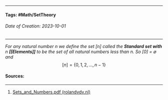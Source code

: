 __________________________________________________________________________
#### **Tags:** #Math/SetTheory 
###### *Date of Creation: 2023-10-01*
__________________________________________________________________________

*For any natural number n we define the set \[n] called the **Standard set with** n **[[Elements]]** to be the set of all natural numbers less than n. So \[0] = $\emptyset$ and* $$[n] = \{0,1,2,\dots, n-1\}$$
#### Sources:
__________________________________________________________________________
1. [Sets_and_Numbers.pdf (rolandvdv.nl)](https://www.rolandvdv.nl/Sets_and_Numbers.pdf)